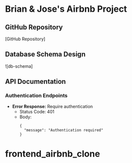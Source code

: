 # Brian & Jose's Airbnb Project

## GitHub Repository

[GitHub Repository]

## Database Schema Design

![db-schema]

## API Documentation

### Authentication Endpoints

* **Error Response:** Require authentication  
  * Status Code: 401  
  * Body:
    ```
    {
      "message": "Authentication required"
    }
    ```
# frontend_airbnb_clone
